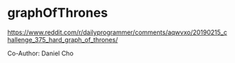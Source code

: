 # graphOfThrones
https://www.reddit.com/r/dailyprogrammer/comments/aqwvxo/20190215_challenge_375_hard_graph_of_thrones/

Co-Author: Daniel Cho
